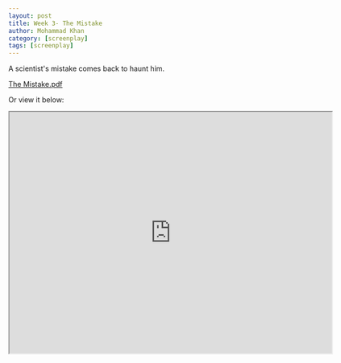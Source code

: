 ```yaml
---
layout: post
title: Week 3- The Mistake
author: Mohammad Khan
category: [screenplay]
tags: [screenplay]
---
```

<p>A scientist's mistake comes back to haunt him.</p>



<a href="https://drive.google.com/file/d/17NUrx-D6QDLhKm6a1SzZeTFGETzdUNBT/view?usp=sharing">The Mistake.pdf</a>

Or view it below: 
<iframe src="https://drive.google.com/file/d/17NUrx-D6QDLhKm6a1SzZeTFGETzdUNBT/preview" width="640" height="480" allow="autoplay"></iframe>
